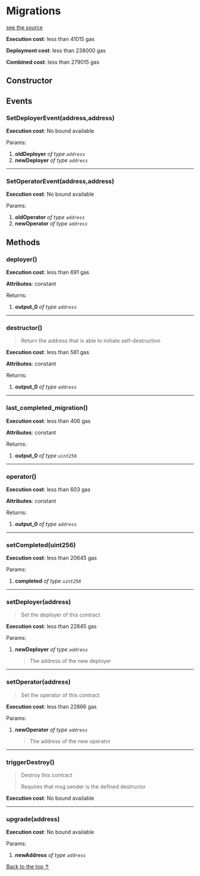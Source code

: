 # Migrations
[see the source](git+https://github.com/hubiinetwork/nahmii-contracts/tree/master/contracts/Migrations.sol)


**Execution cost**: less than 41015 gas

**Deployment cost**: less than 238000 gas

**Combined cost**: less than 279015 gas

## Constructor




## Events
### SetDeployerEvent(address,address)


**Execution cost**: No bound available


Params:

1. **oldDeployer** *of type `address`*
2. **newDeployer** *of type `address`*

--- 
### SetOperatorEvent(address,address)


**Execution cost**: No bound available


Params:

1. **oldOperator** *of type `address`*
2. **newOperator** *of type `address`*


## Methods
### deployer()


**Execution cost**: less than 691 gas

**Attributes**: constant



Returns:


1. **output_0** *of type `address`*

--- 
### destructor()
>
>Return the address that is able to initiate self-destruction


**Execution cost**: less than 581 gas

**Attributes**: constant



Returns:


1. **output_0** *of type `address`*

--- 
### last_completed_migration()


**Execution cost**: less than 406 gas

**Attributes**: constant



Returns:


1. **output_0** *of type `uint256`*

--- 
### operator()


**Execution cost**: less than 603 gas

**Attributes**: constant



Returns:


1. **output_0** *of type `address`*

--- 
### setCompleted(uint256)


**Execution cost**: less than 20645 gas


Params:

1. **completed** *of type `uint256`*


--- 
### setDeployer(address)
>
>Set the deployer of this contract


**Execution cost**: less than 22845 gas


Params:

1. **newDeployer** *of type `address`*

    > The address of the new deployer



--- 
### setOperator(address)
>
>Set the operator of this contract


**Execution cost**: less than 22866 gas


Params:

1. **newOperator** *of type `address`*

    > The address of the new operator



--- 
### triggerDestroy()
>
>Destroy this contract
>
> Requires that msg.sender is the defined destructor


**Execution cost**: No bound available




--- 
### upgrade(address)


**Execution cost**: No bound available


Params:

1. **newAddress** *of type `address`*


[Back to the top ↑](#migrations)
